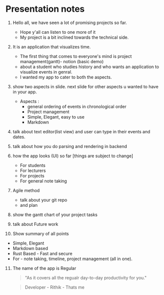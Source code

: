 # Presentation notes

1. Hello all, we have seen a lot of promising projects so far.
   - Hope y'all can listen to one more of it
   - My project is a bit inclined towards the technical side.

2. It is an application that visualizes time.
    - The first thing that comes to everyone's mind is project management(gantt)- notion (basic demo) 
    - about a student who studies history and who wants an application to visualize events in genral.
    - I wanted my app to cater to both the aspects.

3. show two aspects in slide. next slide for other aspects u wanted to have in your app.
   - Aspects :
     - general ordering of events in chronological order
     - Project management
     - Simple, Elegant, easy to use
     - Markdown

4. talk about text editor(list view) and user can type in their events and dates.
   
5. talk about how you do parsing and rendering in backend

6. how the app looks (UI) so far [things are subject to change]
   - For students
   - For lecturers
   - For projects
   - For general note taking

7. Agile method
   - talk about your git repo
   - and plan

8. show the gantt chart of your project tasks

9.  talk about Future work

10. Show summary of all points
   - Simple, Elegant
   - Markdown based
   - Rust Based - Fast and secure
   - For - note taking, timeline, project management (all in one).
   
11. The name of the app is Regular
      > "As it covers all the regualr day-to-day productivity for you."
    
      > Developer - Rithik - Thats me    